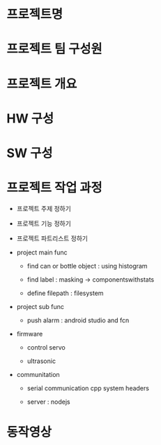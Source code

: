 # 프로젝트명


# 프로젝트 팀 구성원


# 프로젝트 개요


# HW 구성


# SW 구성


# 프로젝트 작업 과정

- 프로젝트 주제 정하기

- 프로젝트 기능 정하기

- 프로젝트 파트리스트 정하기

- project main func

  - find can or bottle object : using histogram

  - find label : masking -> componentswithstats

  - define filepath : filesystem

- project sub func

  - push alarm : android studio and fcn

- firmware
  
  - control servo
    
  - ultrasonic 

- communitation
  
  - serial communication cpp system headers
    
  - server : nodejs


# 동작영상

